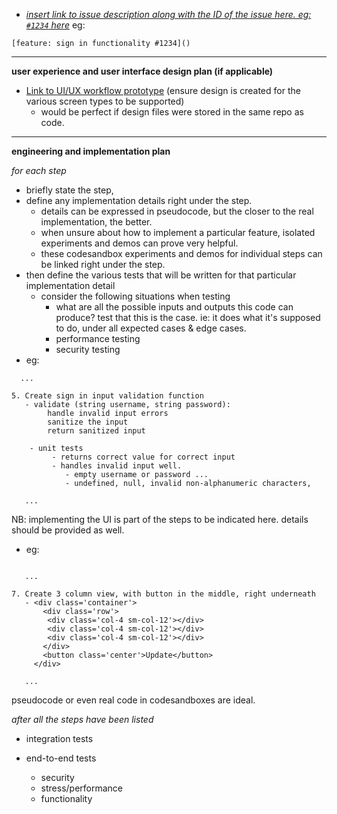 - _[insert link to issue description along with the ID of the issue here. eg: `#1234` here](https://linktoissue.com)_
eg: 
```
[feature: sign in functionality #1234]()
```

---

**user experience and user interface design plan (if applicable)**

- [Link to UI/UX workflow prototype](https://yourlinkhere.com)
  (ensure design is created for the various screen types to be supported)
  - would be perfect if design files were stored in the same repo as code.

---

**engineering and implementation plan**

_for each step_

- briefly state the step,
- define any implementation details right under the step.
  - details can be expressed in pseudocode, but the closer to the real implementation, the better.
  - when unsure about how to implement a particular feature, isolated experiments and demos can prove very helpful.
  - these codesandbox experiments and demos for individual steps can be linked right under the step.
- then define the various tests that will be written for that particular implementation detail
  - consider the following situations when testing
    - what are all the possible inputs and outputs this code can produce? test that this is the case. ie: it does what it's supposed to do, under all expected cases & edge cases.
    - performance testing
    - security testing
- eg:

```
  ...

5. Create sign in input validation function
   - validate (string username, string password):
        handle invalid input errors
        sanitize the input
        return sanitized input

    - unit tests
         - returns correct value for correct input
         - handles invalid input well.
            - empty username or password ...
            - undefined, null, invalid non-alphanumeric characters,

   ...

```

NB: implementing the UI is part of the steps to be indicated here. details should be provided as well.

- eg:

```

   ...

7. Create 3 column view, with button in the middle, right underneath
   - <div class='container'>
       <div class='row'>
        <div class='col-4 sm-col-12'></div>
        <div class='col-4 sm-col-12'></div>
        <div class='col-4 sm-col-12'></div>
       </div>
       <button class='center'>Update</button>
     </div>

   ...

```

pseudocode or even real code in codesandboxes are ideal.

_after all the steps have been listed_

- integration tests

- end-to-end tests
  - security
  - stress/performance
  - functionality
